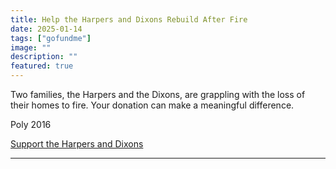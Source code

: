 ```yaml
---
title: Help the Harpers and Dixons Rebuild After Fire
date: 2025-01-14
tags: ["gofundme"]
image: ""
description: ""
featured: true
---
```


Two families, the Harpers and the Dixons, are grappling with the loss of their homes to fire. Your donation can make a meaningful difference.

Poly 2016

[Support the Harpers and Dixons](https://www.gofundme.com/f/help-the-harpers-and-dixons-rebuild-after-fire)

---
